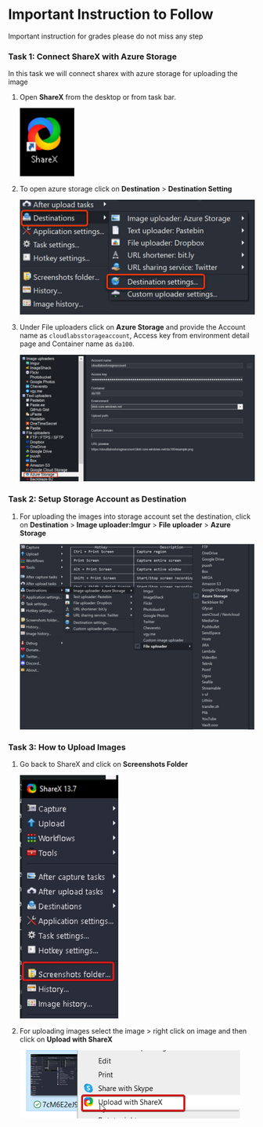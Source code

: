# **Important Instruction to Follow**

Important instruction for grades please do not miss any step

### Task 1: **Connect ShareX with Azure Storage**


In this task we will connect sharex with azure storage for uploading the image

1. Open **ShareX** from the desktop or from task bar.

   ![Picture 1](Linked_image_Files/share-2.png)

2. To open azure storage click on **Destination** > **Destination Setting** 

     ![Picture 2](Linked_image_Files/sharex-3.png)
     
3. Under File uploaders click on **Azure Storage** and provide the Account name as `cloudlabsstorageaccount`, Access key from environment detail page and Container name as `da100`.
  
   ![Picture 2](Linked_image_Files/sharex-4.png)


### Task 2: **Setup Storage Account as Destination**


1. For uploading the images into storage account set the destination, click on **Destination** > **Image uploader:Imgur** > **File uploader** > **Azure Storage**

   ![Picture 2](Linked_image_Files/DA100-5.png)


### Task 3: **How to Upload Images**


1. Go back to ShareX and click on **Screenshots Folder**

   ![Picture 2](Linked_image_Files/ssfolder.png)

2. For uploading images select the image > right click on image and then click on **Upload with ShareX**

   ![Picture 2](Linked_image_Files/upload.png)
